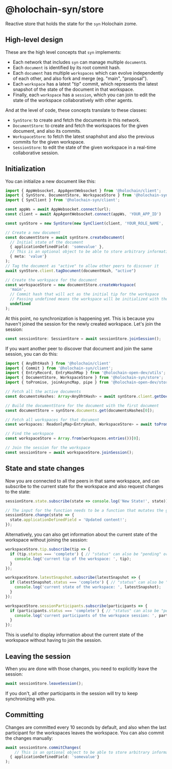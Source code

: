# @holochain-syn/store

Reactive store that holds the state for the `syn` Holochain zome.

## High-level design

These are the high level concepts that `syn` implements:

- Each network that includes `syn` can manage multiple `document`s.
- Each `document` is identified by its root commit hash.
- Each `document` has multiple `workspaces` which can evolve independently of each other, and also fork and merge (eg. "main", "proposal"). 
- Each `workspace` has a latest "tip" commit, which represents the latest snapshot of the state of the document in that workspace.
- Finally, each `workspace` has a `session`, which you can join to edit the state of the workspace collaboratively with other agents.

And at the level of code, these concepts translate to these classes:

- `SynStore`: to create and fetch the documents in this network.
- `DocumentStore`: to create and fetch the workspaces for the given document, and also its commits.
- `WorkspaceStore`: to fetch the latest snaphshot and also the previous commits for the given workspace.
- `SessionStore`: to edit the state of the given workspace in a real-time collaborative session.

## Initialization

You can initialize a new document like this:

```ts
import { AppWebsocket, AppAgentWebsocket } from '@holochain/client';
import { SynStore, DocumentStore, WorkspaceStore } from '@holochain-syn/store';
import { SynClient } from '@holochain-syn/client';

const appWs = await AppWebsocket.connect(url);
const client = await AppAgentWebsocket.connect(appWs, 'YOUR_APP_ID')

const synStore = new SynStore(new SynClient(client, 'YOUR_ROLE_NAME', 'YOUR_ZOME_NAME'));

// Create a new document
const documentStore = await synStore.createDocument(
  // Initial state of the document
  { applicationDefinedField: 'somevalue' },
  // This is an optional object to be able to store arbitrary information in the commit
  { meta: 'value'}
);
// Tag the document as "active" to allow other peers to discover it
await synStore.client.tagDocument(documentHash, "active")

// Create the workspace for the document
const workspaceStore = new documentStore.createWorkspace(
  'main',
  // Commit hash that will act as the initial tip for the workspace
  // Passing undefined means the workspace will be initialized with the document's initial state
  undefined
);
```

At this point, no synchronization is happening yet. This is because you haven't joined the session for the newly created workspace. Let's join the session:

```ts
const sessionStore: SessionStore = await sessionStore.joinSession();
```

If you want another peer to discover that document and join the same session, you can do this:

```ts
import { AnyDhtHash } from '@holochain/client'
import { Commit } from '@holochain-syn/client';
import { EntryRecord, EntryHashMap } from '@holochain-open-dev/utils';
import { DocumentStore, WorkspaceStore } from '@holochain-syn/store';
import { toPromise, joinAsyncMap, pipe } from '@holochain-open-dev/stores';

// Fetch all the active documents
const documentsHashes: Array<AnyDhtHash> = await synStore.client.getDocumentsWithTag("active");

// Build the documentStore for the document with the first document
const documentStore = synStore.documents.get(documentsHashes[0]);

// Fetch all workspaces for that document
const workspaces: ReadonlyMap<EntryHash, WorkspaceStore> = await toPromise(documentStore.allWorkspaces);

// Find the workspace
const workspaceStore = Array.from(workspaces.entries())[0];

// Join the session for the workspace
const sessionStore = await workspaceStore.joinSession();
```

## State and state changes

Now you are connected to all the peers in that same workspace, and can subscribe to the current state for the workspace and also request changes to the state:

```ts
sessionStore.state.subscribe(state => console.log('New State!', state));

// The input for the function needs to be a function that mutates the given javascript object state 
sessionStore.change(state => {
  state.applicationDefinedField = 'Updated content!';
});
```

Alternatively, you can also get information about the current state of the workspace without joining the session:

```ts
workspaceStore.tip.subscribe(tip => {
  if (tip.status === 'complete') { // "status" can also be "pending" or "error"
    console.log('current tip of the workspace: ', tip);
  }
});

workspaceStore.latestSnapshot.subscribe(latestSnapshot => {
  if (latestSnapshot.status === 'complete') { // "status" can also be "pending" or "error"
    console.log('current state of the workspace: ', latestSnapshot);
  }
});

workspaceStore.sessionParticipants.subscribe(participants => {
  if (participants.status === 'complete') { // "status" can also be "pending" or "error"
    console.log('current participants of the workspace session: ', participants);
  }
});
```

This is useful to display information about the current state of the workspace without having to join the session.

## Leaving the session

When you are done with those changes, you need to explicitly leave the session:

```ts
await sessionStore.leaveSession();
```

If you don't, all other participants in the session will try to keep synchronizing with you.

## Committing

Changes are committed every 10 seconds by default, and also when the last participant for the workspaces leaves the workspace. You can also commit the changes manually:

```ts
await sessionStore.commitChanges(
    // This is an optional object to be able to store arbitrary information in the commit
  { applicationDefinedField: 'somevalue'} 
);
```
